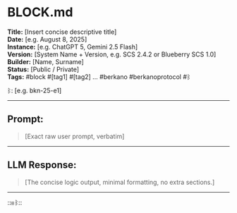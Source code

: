 # BLOCK.md  
**Title:** [Insert concise descriptive title]  
**Date:** [e.g. August 8, 2025]  
**Instance:** [e.g. ChatGPT 5, Gemini 2.5 Flash]  
**Version:** [System Name + Version, e.g. SCS 2.4.2 or Blueberry SCS 1.0]  
**Builder:** [Name, Surname]  
**Status:** [Public / Private]  
**Tags:** #block #[tag1] #[tag2] ... #berkano #berkanoprotocol #ᛒ 

ᛒ: [e.g. bkn-25-e1]  

---

## Prompt: 

> [Exact raw user prompt, verbatim]  

---

## LLM Response:

> [The concise logic output, minimal formatting, no extra sections.]  

---

::⊞ᛒ::
